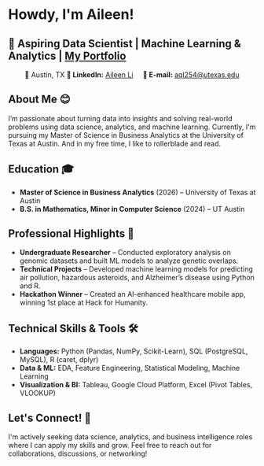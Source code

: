 # Howdy, I'm Aileen!  
## 🚀 Aspiring Data Scientist | Machine Learning & Analytics | [My Portfolio](https://github.com/TartFroYo/Portfolio/blob/main/README.md)
<p align=center> 
  📍 Austin, TX 
  <b>🔗 LinkedIn:</b> <a href="https://www.linkedin.com/in/aileen-li-public/">Aileen Li</a>
  &nbsp;&nbsp;&nbsp;&nbsp;<b>📧 E-mail:</b> <a href="mailto:aql254@utexas.edu">aql254@utexas.edu</a>
  <!-- &nbsp;&nbsp;&nbsp;&nbsp;<b>Website:</b> <a href="LINK">Aileen Li</a>                       work on professional website someday -->
</p>

## About Me 😊
I’m passionate about turning data into insights and solving real-world problems using data science, analytics, and machine learning. 
Currently, I'm pursuing my Master of Science in Business Analytics at the University of Texas at Austin. 
And in my free time, I like to rollerblade and read.

## Education 🎓
+ **Master of Science in Business Analytics** (2026) – University of Texas at Austin  
+ **B.S. in Mathematics, Minor in Computer Science** (2024) – UT Austin  

## Professional Highlights 🌟  
+ **Undergraduate Researcher** – Conducted exploratory analysis on genomic datasets and built ML models to analyze genetic overlaps.  
+ **Technical Projects** – Developed machine learning models for predicting air pollution, hazardous asteroids, and Alzheimer’s disease using Python and R.  
+ **Hackathon Winner** – Created an AI-enhanced healthcare mobile app, winning 1st place at Hack for Humanity.

## Technical Skills & Tools 🛠️  
+ **Languages:** Python (Pandas, NumPy, Scikit-Learn), SQL (PostgreSQL, MySQL), R (caret, dplyr)  
+ **Data & ML:** EDA, Feature Engineering, Statistical Modeling, Machine Learning  
+ **Visualization & BI:** Tableau, Google Cloud Platform, Excel (Pivot Tables, VLOOKUP)  

<!-- ## Certifications 📜  
**IBM Data Analytics with Excel and R Specialization** *(In Progress)*  
**Google Data Analytics Certificate** *(Planned)*  -->

## Let's Connect! 🤝  
I'm actively seeking data science, analytics, and business intelligence roles where I can apply my skills and grow. Feel free to reach out for collaborations, discussions, or networking!  
